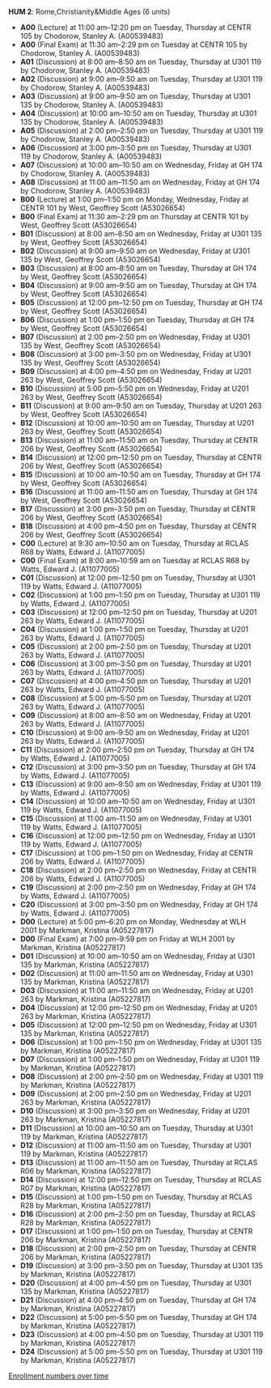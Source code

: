 **HUM 2**: Rome,Christianity&Middle Ages (6 units)

- **A00** (Lecture) at 11:00 am–12:20 pm on Tuesday, Thursday at CENTR 105 by Chodorow, Stanley A. (A00539483)
- **A00** (Final Exam) at 11:30 am–2:29 pm on Tuesday at CENTR 105 by Chodorow, Stanley A. (A00539483)
- **A01** (Discussion) at 8:00 am–8:50 am on Tuesday, Thursday at U301 119 by Chodorow, Stanley A. (A00539483)
- **A02** (Discussion) at 9:00 am–9:50 am on Tuesday, Thursday at U301 119 by Chodorow, Stanley A. (A00539483)
- **A03** (Discussion) at 9:00 am–9:50 am on Tuesday, Thursday at U301 135 by Chodorow, Stanley A. (A00539483)
- **A04** (Discussion) at 10:00 am–10:50 am on Tuesday, Thursday at U301 135 by Chodorow, Stanley A. (A00539483)
- **A05** (Discussion) at 2:00 pm–2:50 pm on Tuesday, Thursday at U301 119 by Chodorow, Stanley A. (A00539483)
- **A06** (Discussion) at 3:00 pm–3:50 pm on Tuesday, Thursday at U301 119 by Chodorow, Stanley A. (A00539483)
- **A07** (Discussion) at 10:00 am–10:50 am on Wednesday, Friday at GH 174 by Chodorow, Stanley A. (A00539483)
- **A08** (Discussion) at 11:00 am–11:50 am on Wednesday, Friday at GH 174 by Chodorow, Stanley A. (A00539483)
- **B00** (Lecture) at 1:00 pm–1:50 pm on Monday, Wednesday, Friday at CENTR 101 by West, Geoffrey Scott (A53026654)
- **B00** (Final Exam) at 11:30 am–2:29 pm on Thursday at CENTR 101 by West, Geoffrey Scott (A53026654)
- **B01** (Discussion) at 8:00 am–8:50 am on Wednesday, Friday at U301 135 by West, Geoffrey Scott (A53026654)
- **B02** (Discussion) at 9:00 am–9:50 am on Wednesday, Friday at U301 135 by West, Geoffrey Scott (A53026654)
- **B03** (Discussion) at 8:00 am–8:50 am on Tuesday, Thursday at GH 174 by West, Geoffrey Scott (A53026654)
- **B04** (Discussion) at 9:00 am–9:50 am on Tuesday, Thursday at GH 174 by West, Geoffrey Scott (A53026654)
- **B05** (Discussion) at 12:00 pm–12:50 pm on Tuesday, Thursday at GH 174 by West, Geoffrey Scott (A53026654)
- **B06** (Discussion) at 1:00 pm–1:50 pm on Tuesday, Thursday at GH 174 by West, Geoffrey Scott (A53026654)
- **B07** (Discussion) at 2:00 pm–2:50 pm on Wednesday, Friday at U301 135 by West, Geoffrey Scott (A53026654)
- **B08** (Discussion) at 3:00 pm–3:50 pm on Wednesday, Friday at U301 135 by West, Geoffrey Scott (A53026654)
- **B09** (Discussion) at 4:00 pm–4:50 pm on Wednesday, Friday at U201 263 by West, Geoffrey Scott (A53026654)
- **B10** (Discussion) at 5:00 pm–5:50 pm on Wednesday, Friday at U201 263 by West, Geoffrey Scott (A53026654)
- **B11** (Discussion) at 9:00 am–9:50 am on Tuesday, Thursday at U201 263 by West, Geoffrey Scott (A53026654)
- **B12** (Discussion) at 10:00 am–10:50 am on Tuesday, Thursday at U201 263 by West, Geoffrey Scott (A53026654)
- **B13** (Discussion) at 11:00 am–11:50 am on Tuesday, Thursday at CENTR 206 by West, Geoffrey Scott (A53026654)
- **B14** (Discussion) at 12:00 pm–12:50 pm on Tuesday, Thursday at CENTR 206 by West, Geoffrey Scott (A53026654)
- **B15** (Discussion) at 10:00 am–10:50 am on Tuesday, Thursday at GH 174 by West, Geoffrey Scott (A53026654)
- **B16** (Discussion) at 11:00 am–11:50 am on Tuesday, Thursday at GH 174 by West, Geoffrey Scott (A53026654)
- **B17** (Discussion) at 3:00 pm–3:50 pm on Tuesday, Thursday at CENTR 206 by West, Geoffrey Scott (A53026654)
- **B18** (Discussion) at 4:00 pm–4:50 pm on Tuesday, Thursday at CENTR 206 by West, Geoffrey Scott (A53026654)
- **C00** (Lecture) at 9:30 am–10:50 am on Tuesday, Thursday at RCLAS R68 by Watts, Edward J. (A11077005)
- **C00** (Final Exam) at 8:00 am–10:59 am on Tuesday at RCLAS R68 by Watts, Edward J. (A11077005)
- **C01** (Discussion) at 12:00 pm–12:50 pm on Tuesday, Thursday at U301 119 by Watts, Edward J. (A11077005)
- **C02** (Discussion) at 1:00 pm–1:50 pm on Tuesday, Thursday at U301 119 by Watts, Edward J. (A11077005)
- **C03** (Discussion) at 12:00 pm–12:50 pm on Tuesday, Thursday at U201 263 by Watts, Edward J. (A11077005)
- **C04** (Discussion) at 1:00 pm–1:50 pm on Tuesday, Thursday at U201 263 by Watts, Edward J. (A11077005)
- **C05** (Discussion) at 2:00 pm–2:50 pm on Tuesday, Thursday at U201 263 by Watts, Edward J. (A11077005)
- **C06** (Discussion) at 3:00 pm–3:50 pm on Tuesday, Thursday at U201 263 by Watts, Edward J. (A11077005)
- **C07** (Discussion) at 4:00 pm–4:50 pm on Tuesday, Thursday at U201 263 by Watts, Edward J. (A11077005)
- **C08** (Discussion) at 5:00 pm–5:50 pm on Tuesday, Thursday at U201 263 by Watts, Edward J. (A11077005)
- **C09** (Discussion) at 8:00 am–8:50 am on Wednesday, Friday at U201 263 by Watts, Edward J. (A11077005)
- **C10** (Discussion) at 9:00 am–9:50 am on Wednesday, Friday at U201 263 by Watts, Edward J. (A11077005)
- **C11** (Discussion) at 2:00 pm–2:50 pm on Tuesday, Thursday at GH 174 by Watts, Edward J. (A11077005)
- **C12** (Discussion) at 3:00 pm–3:50 pm on Tuesday, Thursday at GH 174 by Watts, Edward J. (A11077005)
- **C13** (Discussion) at 9:00 am–9:50 am on Wednesday, Friday at U301 119 by Watts, Edward J. (A11077005)
- **C14** (Discussion) at 10:00 am–10:50 am on Wednesday, Friday at U301 119 by Watts, Edward J. (A11077005)
- **C15** (Discussion) at 11:00 am–11:50 am on Wednesday, Friday at U301 119 by Watts, Edward J. (A11077005)
- **C16** (Discussion) at 12:00 pm–12:50 pm on Wednesday, Friday at U301 119 by Watts, Edward J. (A11077005)
- **C17** (Discussion) at 1:00 pm–1:50 pm on Wednesday, Friday at CENTR 206 by Watts, Edward J. (A11077005)
- **C18** (Discussion) at 2:00 pm–2:50 pm on Wednesday, Friday at CENTR 206 by Watts, Edward J. (A11077005)
- **C19** (Discussion) at 2:00 pm–2:50 pm on Wednesday, Friday at GH 174 by Watts, Edward J. (A11077005)
- **C20** (Discussion) at 3:00 pm–3:50 pm on Wednesday, Friday at GH 174 by Watts, Edward J. (A11077005)
- **D00** (Lecture) at 5:00 pm–6:20 pm on Monday, Wednesday at WLH 2001 by Markman, Kristina (A05227817)
- **D00** (Final Exam) at 7:00 pm–9:59 pm on Friday at WLH 2001 by Markman, Kristina (A05227817)
- **D01** (Discussion) at 10:00 am–10:50 am on Wednesday, Friday at U301 135 by Markman, Kristina (A05227817)
- **D02** (Discussion) at 11:00 am–11:50 am on Wednesday, Friday at U301 135 by Markman, Kristina (A05227817)
- **D03** (Discussion) at 11:00 am–11:50 am on Wednesday, Friday at U201 263 by Markman, Kristina (A05227817)
- **D04** (Discussion) at 12:00 pm–12:50 pm on Wednesday, Friday at U201 263 by Markman, Kristina (A05227817)
- **D05** (Discussion) at 12:00 pm–12:50 pm on Wednesday, Friday at U301 135 by Markman, Kristina (A05227817)
- **D06** (Discussion) at 1:00 pm–1:50 pm on Wednesday, Friday at U301 135 by Markman, Kristina (A05227817)
- **D07** (Discussion) at 1:00 pm–1:50 pm on Wednesday, Friday at U301 119 by Markman, Kristina (A05227817)
- **D08** (Discussion) at 2:00 pm–2:50 pm on Wednesday, Friday at U301 119 by Markman, Kristina (A05227817)
- **D09** (Discussion) at 2:00 pm–2:50 pm on Wednesday, Friday at U201 263 by Markman, Kristina (A05227817)
- **D10** (Discussion) at 3:00 pm–3:50 pm on Wednesday, Friday at U201 263 by Markman, Kristina (A05227817)
- **D11** (Discussion) at 10:00 am–10:50 am on Tuesday, Thursday at U301 119 by Markman, Kristina (A05227817)
- **D12** (Discussion) at 11:00 am–11:50 am on Tuesday, Thursday at U301 119 by Markman, Kristina (A05227817)
- **D13** (Discussion) at 11:00 am–11:50 am on Tuesday, Thursday at RCLAS R06 by Markman, Kristina (A05227817)
- **D14** (Discussion) at 12:00 pm–12:50 pm on Tuesday, Thursday at RCLAS R07 by Markman, Kristina (A05227817)
- **D15** (Discussion) at 1:00 pm–1:50 pm on Tuesday, Thursday at RCLAS R28 by Markman, Kristina (A05227817)
- **D16** (Discussion) at 2:00 pm–2:50 pm on Tuesday, Thursday at RCLAS R28 by Markman, Kristina (A05227817)
- **D17** (Discussion) at 1:00 pm–1:50 pm on Tuesday, Thursday at CENTR 206 by Markman, Kristina (A05227817)
- **D18** (Discussion) at 2:00 pm–2:50 pm on Tuesday, Thursday at CENTR 206 by Markman, Kristina (A05227817)
- **D19** (Discussion) at 3:00 pm–3:50 pm on Tuesday, Thursday at U301 135 by Markman, Kristina (A05227817)
- **D20** (Discussion) at 4:00 pm–4:50 pm on Tuesday, Thursday at U301 135 by Markman, Kristina (A05227817)
- **D21** (Discussion) at 4:00 pm–4:50 pm on Tuesday, Thursday at GH 174 by Markman, Kristina (A05227817)
- **D22** (Discussion) at 5:00 pm–5:50 pm on Tuesday, Thursday at GH 174 by Markman, Kristina (A05227817)
- **D23** (Discussion) at 4:00 pm–4:50 pm on Tuesday, Thursday at U301 119 by Markman, Kristina (A05227817)
- **D24** (Discussion) at 5:00 pm–5:50 pm on Tuesday, Thursday at U301 119 by Markman, Kristina (A05227817)

[Enrollment numbers over time](./HUM2.tsv)
